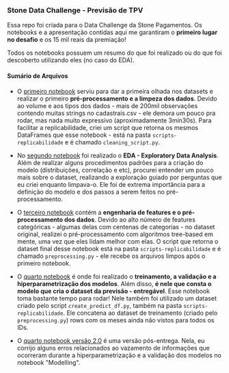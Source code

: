 ### Stone Data Challenge - Previsão de TPV

Essa repo foi criada para o Data Challenge da Stone Pagamentos. Os notebooks e a apresentação contidas aqui me garantiram o **primeiro lugar no desafio** e os 15 mil reais da premiação! 

Todos os notebooks possuem um resumo do que foi realizado ou do que foi descoberto utilizando eles (no caso do EDA). 

#### Sumário de Arquivos

* O [primeiro notebook](https://github.com/nicolasbuen/stone-data-challenge/blob/master/1.%20Understanding%20and%20Cleaning.ipynb) serviu para dar a primeira olhada nos datasets e realizar o primeiro **pré-processamento e a limpeza dos dados**. Devido ao volume e aos tipos dos dados - mais de 200mil observações contendo muitas strings no cadastrais.csv - ele demora um pouco pra rodar, mas nada muito expressivo (aproximadamente 3min30s). Para facilitar a replicabilidade, criei um script que retorna os mesmos DataFrames que esse notebook - está na pasta `scripts-replicabilidade` e é chamado `cleaning_script.py`.  


* No [segundo notebook](https://github.com/nicolasbuen/stone-data-challenge/blob/master/2.%20EDA.ipynb) foi realizado o **EDA - Exploratory Data Analysis**. Além de realizar alguns procedimentos padrões para a criação do modelo (distribuições, correlação e etc), procurei entender um pouco mais sobre o dataset, realizando a exploração guiado por perguntas que eu criei enquanto limpava-o. Ele foi de extrema importância para a definição do modelo e dos passos a serem feitos no pré-processamento.


* O [terceiro notebook](https://github.com/nicolasbuen/stone-data-challenge/blob/master/3.%20Feature%20Engineering%20e%20Preprocessing.ipynb) contém a **engenharia de features e o pré-processamento dos dados**. Devido ao alto número de features categóricas - algumas delas com centenas de categorias - no dataset original, realizei o pré-processamento com algoritmos tree-based em mente, uma vez que eles lidam melhor com elas. O script que retorna o dataset final desse notebook está na pasta `scripts-replicabilidade` e é chamado `preprocessing.py` - ele recebe os arquivos limpos após o primeiro notebook.


* O [quarto notebook](https://github.com/nicolasbuen/stone-data-challenge/blob/master/4.%20Modelling.ipynb) é onde foi realizado o **treinamento, a validação e a hiperparametrização dos modelos**. Além disso, **é nele que consta o modelo que cria o dataset da previsão - entregável**. Esse notebook toma bastante tempo para rodar! Nele também foi utilizado um dataset criado pelo script `create_predict_df.py`, também na pasta `scripts-replicabilidade`. Ele concatena ao dataset de treinamento (criado pelo `preprocessing.py`) rows com os meses ainda não vistos para todos os IDs. 


* O [quarto notebook versão 2.0](https://github.com/nicolasbuen/stone-data-challenge/blob/master/4.%20Modelling.ipynb) é uma versão pós-entrega. Nela, eu corrijo alguns erros relacionados ao vazamento de informações que ocorreram durante a hiperparametrização e a validação dos modelos no notebook "Modelling". 
